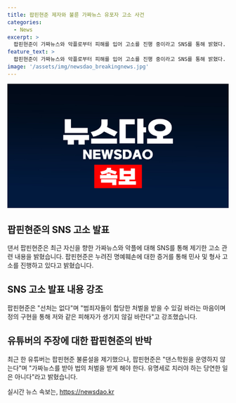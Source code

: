 ```yaml
---
title: 팝핀현준 제자와 불륜 가짜뉴스 유포자 고소 사건
categories:
  - News
excerpt: >
  팝핀현준이 가짜뉴스와 악플로부터 피해를 입어 고소를 진행 중이라고 SNS를 통해 밝혔다. 허위사실 유포 및 명예훼손으로 인한 형사, 민사 고소를 진행 중인 팝핀현준은 선처는 없다며 범죄자들에 대한 합당한 처벌을 희망한다고 전했다. 최근 한 유튜버는 팝핀현준 불륜설을 제기했지만, 팝핀현준은 댄스학원 운영과 불륜 주장을 부인했다. 고소를 통해 법의 처벌을 받게 해야 한다고 강조했다.
feature_text: >
  팝핀현준이 가짜뉴스와 악플로부터 피해를 입어 고소를 진행 중이라고 SNS를 통해 밝혔다. 허위사실 유포 및 명예훼손으로 인한 형사, 민사 고소를 진행 중인 팝핀현준은 선처는 없다며 범죄자들에 대한 합당한 처벌을 희망한다고 전했다. 최근 한 유튜버는 팝핀현준 불륜설을 제기했지만, 팝핀현준은 댄스학원 운영과 불륜 주장을 부인했다. 고소를 통해 법의 처벌을 받게 해야 한다고 강조했다.
image: '/assets/img/newsdao_breakingnews.jpg'
---
```


<p><img src="/assets/img/newsdao_breakingnews.jpg" alt="koreaapp 속보" /></p>

<h2 data-ke-size="size26">팝핀현준의 SNS 고소 발표</h2>

<p data-ke-size="size16">댄서 팝핀현준은 최근 자신을 향한 가짜뉴스와 악플에 대해 SNS를 통해 제기한 고소 관련 내용을 밝혔습니다. 팝핀현준은 누려진 명예훼손에 대한 증거를 통해 민사 및 형사 고소를 진행하고 있다고 밝혔습니다.</p>

<h2 data-ke-size="size26">SNS 고소 발표 내용 강조</h2>

<p data-ke-size="size16">팝핀현준은 "선처는 없다"며 "범죄자들이 합당한 처벌을 받을 수 있길 바라는 마음이며 정의 구현을 통해 저와 같은 피해자가 생기지 않길 바란다"고 강조했습니다.</p>

<h2 data-ke-size="size26">유튜버의 주장에 대한 팝핀현준의 반박</h2>

<p data-ke-size="size16">최근 한 유튜버는 팝핀현준 불륜설을 제기했으나, 팝핀현준은 "댄스학원을 운영하지 않는다"며 "가짜뉴스를 받아 법의 처벌을 받게 해야 한다. 유명세로 치러야 하는 당연한 일은 아니다"라고 밝혔습니다.</p>
실시간 뉴스 속보는, <a href="https://newsdao.kr" rel="dofollow">https://newsdao.kr</a>


